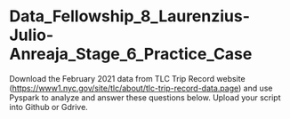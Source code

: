 # Data_Fellowship_8_Laurenzius-Julio-Anreaja_Stage_6_Practice_Case
Download the February 2021 data from TLC Trip Record website  (https://www1.nyc.gov/site/tlc/about/tlc-trip-record-data.page) and use  Pyspark to analyze and answer these questions below. Upload your script  into Github or Gdrive.
